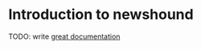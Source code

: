 # Introduction to newshound

TODO: write [great documentation](http://jacobian.org/writing/great-documentation/what-to-write/)
